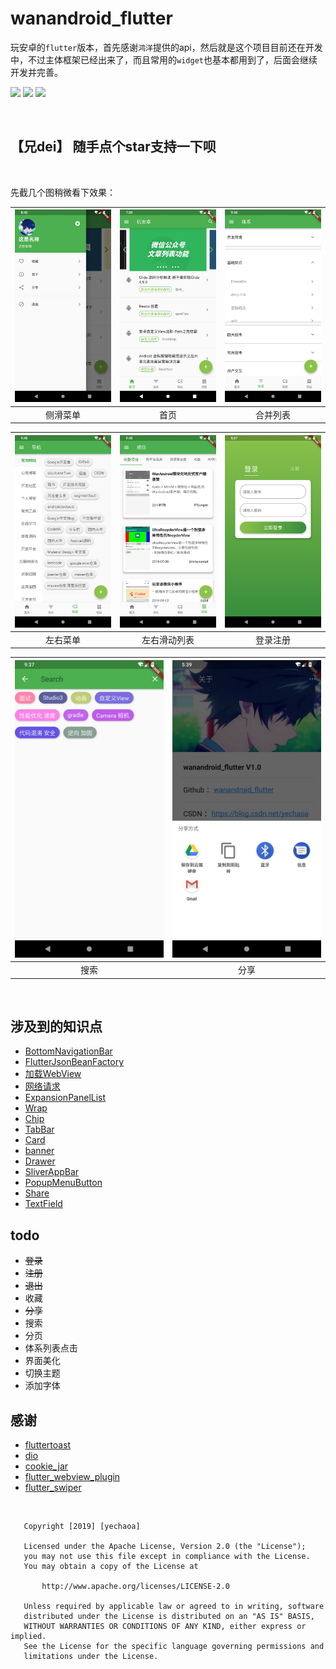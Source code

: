 # wanandroid_flutter

玩安卓的`flutter`版本，首先感谢`鸿洋`提供的api，然后就是这个项目目前还在开发中，不过主体框架已经出来了，而且常用的`widget`也基本都用到了，后面会继续开发并完善。

![](https://img.shields.io/badge/language-dart-orange.svg)
![](https://img.shields.io/hexpm/l/plug.svg)
![](https://img.shields.io/badge/CSDN-yechaoa-green.svg)

<br>

## 【兄dei】  随手点个star支持一下呗

<br>

先截几个图稍微看下效果：

| <img src="/screenshot/1.png" width="285"/> | <img src="/screenshot/2.png" width="285"/> | <img src="/screenshot/3.png" width="285"/> |
| :--: | :--: | :--: |
| 侧滑菜单 | 首页 | 合并列表 |

| <img src="/screenshot/4.png" width="285"/> | <img src="/screenshot/5.png" width="285"/> | <img src="/screenshot/6.png" width="285"/> |
| :--: | :--: | :--: |
| 左右菜单 | 左右滑动列表 | 登录注册 |

| <img src="/screenshot/7.png" width="285"/> | <img src="/screenshot/8.png" width="285"/> |
| :--: | :--: |
| 搜索 | 分享 |


<br>

## 涉及到的知识点
* [BottomNavigationBar](https://blog.csdn.net/yechaoa/article/details/89880284)
* [FlutterJsonBeanFactory](https://blog.csdn.net/yechaoa/article/details/90035254)
* [加载WebView](https://blog.csdn.net/yechaoa/article/details/90175271)
* [网络请求](https://blog.csdn.net/yechaoa/article/details/90234708)
* [ExpansionPanelList](https://blog.csdn.net/yechaoa/article/details/90376584)
* [Wrap](https://blog.csdn.net/yechaoa/article/details/90403760)
* [Chip](https://blog.csdn.net/yechaoa/article/details/90405997)
* [TabBar](https://blog.csdn.net/yechaoa/article/details/90482127)
* [Card](https://blog.csdn.net/yechaoa/article/details/90483097)
* [banner](https://blog.csdn.net/yechaoa/article/details/90643476)
* [Drawer](https://blog.csdn.net/yechaoa/article/details/90607772)
* [SliverAppBar](https://blog.csdn.net/yechaoa/article/details/90701321)
* [PopupMenuButton](https://blog.csdn.net/yechaoa/article/details/90704165)
* [Share](https://blog.csdn.net/yechaoa/article/details/93980749)
* [TextField](https://blog.csdn.net/yechaoa/article/details/90906689)


## todo

- ~~登录~~
- ~~注册~~
- ~~退出~~
- 收藏
- ~~分享~~
- 搜索
- 分页
- 体系列表点击
- 界面美化
- 切换主题
- 添加字体


## 感谢
* [fluttertoast](https://github.com/PonnamKarthik/FlutterToast)
* [dio](https://github.com/flutterchina/dio)
* [cookie_jar](https://github.com/flutterchina/cookie_jar)
* [flutter_webview_plugin](https://pub.dev/packages/flutter_webview_plugin#-readme-tab)
* [flutter_swiper](https://github.com/best-flutter/flutter_swiper)


<br>



```
   Copyright [2019] [yechaoa]

   Licensed under the Apache License, Version 2.0 (the "License");
   you may not use this file except in compliance with the License.
   You may obtain a copy of the License at

       http://www.apache.org/licenses/LICENSE-2.0

   Unless required by applicable law or agreed to in writing, software
   distributed under the License is distributed on an "AS IS" BASIS,
   WITHOUT WARRANTIES OR CONDITIONS OF ANY KIND, either express or implied.
   See the License for the specific language governing permissions and
   limitations under the License.
```

